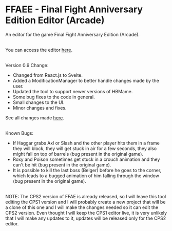 # FFAEE - Final Fight Anniversary Edition Editor (Arcade)
An editor for the game Final Fight Anniversary Edition (Arcade).
<br/><br/>

You can access the editor [here](https://gamehackfan.github.io/ffaee/).
<br/><br/>

Version 0.9 Change:
- Changed from React.js to Svelte.
- Added a ModificationManager to better handle changes made by the user.
- Updated the tool to support newer versions of HBMame.
- Some bug fixes to the code in general.
- Small changes to the UI.
- Minor changes and fixes.

See all changes made [here](https://github.com/GameHackFan/ffaee/blob/main/changelog).
<br/><br/>

Known Bugs:
- If Haggar grabs Axl or Slash and the other player hits them in a frame they will block, they will get stuck in air for a few seconds, they also might fall on top of barrels (bug present in the original game).
- Roxy and Poison sometimes get stuck in a crouch animation and they can't be hit (bug present in the original game).
- It is possible to kill the last boss (Belger) before he goes to the corner, which leads to a bugged animation of him falling through the window (bug present in the original game).
<br/><br/>

NOTE: The CPS2 version of FFAE is already released, so I will leave this tool editing the CPS1 version and I will probably create a new project that will be a clone of this one and I will make the changes needed so it can edit the CPS2 version. Even thought I will keep the CPS1 editor live, it is very unlikely that I will make any updates to it, updates will be released only for the CPS2 editor.